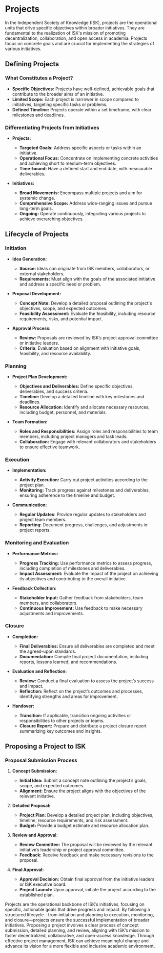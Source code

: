 # Projects

In the Independent Society of Knowledge (ISK), projects are the operational units that drive specific objectives within broader initiatives. They are fundamental to the realization of ISK's mission of promoting decentralization, collaboration, and open access in academia. Projects focus on concrete goals and are crucial for implementing the strategies of various initiatives.

## Defining Projects

### What Constitutes a Project?

- **Specific Objectives:** Projects have well-defined, achievable goals that contribute to the broader aims of an initiative.
- **Limited Scope:** Each project is narrower in scope compared to initiatives, targeting specific tasks or problems.
- **Defined Timeline:** Projects operate within a set timeframe, with clear milestones and deadlines.

### Differentiating Projects from Initiatives

- **Projects:**
    - **Targeted Goals:** Address specific aspects or tasks within an initiative.
    - **Operational Focus:** Concentrate on implementing concrete activities and achieving short to medium-term objectives.
    - **Time-bound:** Have a defined start and end date, with measurable deliverables.

- **Initiatives:**
    - **Broad Movements:** Encompass multiple projects and aim for systemic change.
    - **Comprehensive Scope:** Address wide-ranging issues and pursue long-term goals.
    - **Ongoing:** Operate continuously, integrating various projects to achieve overarching objectives.

## Lifecycle of Projects

### Initiation

- **Idea Generation:**
    - **Source:** Ideas can originate from ISK members, collaborators, or external stakeholders.
    - **Requirements:** Must align with the goals of the associated initiative and address a specific need or problem.

- **Proposal Development:**
    - **Concept Note:** Develop a detailed proposal outlining the project's objectives, scope, and expected outcomes.
    - **Feasibility Assessment:** Evaluate the feasibility, including resource requirements, risks, and potential impact.

- **Approval Process:**
    - **Review:** Proposals are reviewed by ISK’s project approval committee or initiative leaders.
    - **Criteria:** Evaluation based on alignment with initiative goals, feasibility, and resource availability.

### Planning

- **Project Plan Development:**
    - **Objectives and Deliverables:** Define specific objectives, deliverables, and success criteria.
    - **Timeline:** Develop a detailed timeline with key milestones and deadlines.
    - **Resource Allocation:** Identify and allocate necessary resources, including budget, personnel, and materials.

- **Team Formation:**
    - **Roles and Responsibilities:** Assign roles and responsibilities to team members, including project managers and task leads.
    - **Collaboration:** Engage with relevant collaborators and stakeholders to ensure effective teamwork.

### Execution

- **Implementation:**
    - **Activity Execution:** Carry out project activities according to the project plan.
    - **Monitoring:** Track progress against milestones and deliverables, ensuring adherence to the timeline and budget.

- **Communication:**
    - **Regular Updates:** Provide regular updates to stakeholders and project team members.
    - **Reporting:** Document progress, challenges, and adjustments in project reports.

### Monitoring and Evaluation

- **Performance Metrics:**
    - **Progress Tracking:** Use performance metrics to assess progress, including completion of milestones and deliverables.
    - **Impact Assessment:** Evaluate the impact of the project on achieving its objectives and contributing to the overall initiative.

- **Feedback Collection:**
    - **Stakeholder Input:** Gather feedback from stakeholders, team members, and collaborators.
    - **Continuous Improvement:** Use feedback to make necessary adjustments and improvements.

### Closure

- **Completion:**
    - **Final Deliverables:** Ensure all deliverables are completed and meet the agreed-upon standards.
    - **Documentation:** Compile final project documentation, including reports, lessons learned, and recommendations.

- **Evaluation and Reflection:**
    - **Review:** Conduct a final evaluation to assess the project’s success and impact.
    - **Reflection:** Reflect on the project’s outcomes and processes, identifying strengths and areas for improvement.

- **Handover:**
    - **Transition:** If applicable, transition ongoing activities or responsibilities to other projects or teams.
    - **Closure Report:** Prepare and distribute a project closure report summarizing key outcomes and insights.

## Proposing a Project to ISK

### Proposal Submission Process

1. **Concept Submission:**
    - **Initial Idea:** Submit a concept note outlining the project’s goals, scope, and expected outcomes.
    - **Alignment:** Ensure the project aligns with the objectives of the relevant initiative.

2. **Detailed Proposal:**
    - **Project Plan:** Develop a detailed project plan, including objectives, timeline, resource requirements, and risk assessment.
    - **Budget:** Provide a budget estimate and resource allocation plan.

3. **Review and Approval:**
    - **Review Committee:** The proposal will be reviewed by the relevant initiative’s leadership or project approval committee.
    - **Feedback:** Receive feedback and make necessary revisions to the proposal.

4. **Final Approval:**
    - **Approval Decision:** Obtain final approval from the initiative leaders or ISK executive board.
    - **Project Launch:** Upon approval, initiate the project according to the established plan.

Projects are the operational backbone of ISK’s initiatives, focusing on specific, actionable goals that drive progress and impact. By following a structured lifecycle—from initiation and planning to execution, monitoring, and closure—projects ensure the successful implementation of broader initiatives. Proposing a project involves a clear process of concept submission, detailed planning, and review, aligning with ISK’s mission to foster decentralized, collaborative, and open-access knowledge. Through effective project management, ISK can achieve meaningful change and advance its vision for a more flexible and inclusive academic environment.